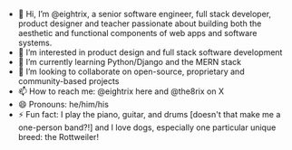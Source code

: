 - 👋 Hi, I’m @eightrix, a senior software engineer, full stack developer, product designer and teacher passionate about building both the aesthetic and functional components of web apps and software systems.
- 👀 I’m interested in product design and full stack software development
- 🌱 I’m currently learning Python/Django and the MERN stack
- 💞️ I’m looking to collaborate on open-source, proprietary and community-based projects
- 📫 How to reach me: @eightrix here and @the8rix on X
- 😄 Pronouns: he/him/his
- ⚡ Fun fact: I play the piano, guitar, and drums [doesn't that make me a one-person band?!] and I love dogs, especially one particular unique breed: the Rottweiler!

<!---
eightrix/eightrix is a ✨ special ✨ repository because its `README.md` (this file) appears on your GitHub profile.
You can click the Preview link to take a look at your changes.
--->
